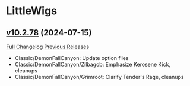 # LittleWigs

## [v10.2.78](https://github.com/BigWigsMods/LittleWigs/tree/v10.2.78) (2024-07-15)
[Full Changelog](https://github.com/BigWigsMods/LittleWigs/compare/v10.2.77...v10.2.78) [Previous Releases](https://github.com/BigWigsMods/LittleWigs/releases)

- Classic/DemonFallCanyon: Update option files  
- Classic/DemonFallCanyon/Zilbagob: Emphasize Kerosene Kick, cleanups  
- Classic/DemonFallCanyon/Grimroot: Clarify Tender's Rage, cleanups  
